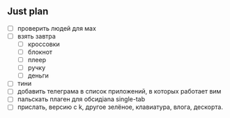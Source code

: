 ## Just plan
- [ ] проверить людей для мах
- [ ] взять завтра
	- [ ] кроссовки 
	- [ ] блокнот
	- [ ] плеер
	- [ ] ручку
	- [ ] деньги
- [ ] тини
- [ ] добавить телеграма в список приложений, в которых работает вим
- [ ] пальскать плаген для обсидiana single-tab
- [ ] прислать, версию с k, другое зелёное, клавиатура, влога, дескорта.
